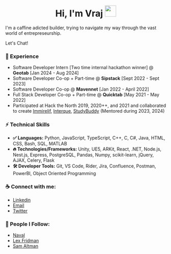 <h1 align="center">Hi, I'm Vraj <img src="https://media.giphy.com/media/hvRJCLFzcasrR4ia7z/giphy.gif" width="35"></h1>

I'm a caffine adicted builder, trying to navigate my way through the vast world of entrepreseurship. 

Let's Chat!

### 🚀 Experience
- Software Developer Intern [Two time internal hackathon winner] @ **Geotab** [Jan 2024 - Aug 2024]
- Software Developer Co-op + Part-time @ **Sipstack** [Sept 2022 - Sept 2023]
- Software Developer Co-op @ **Mavennet** [Jan 2022 - April 2022]
- Full Stack Developer Co-op + Part-time @ **Quicktab** [May 2021 - May 2022]
- Participated at Hack the North 2019, 2020++, and 2021 and collaborated to create [Immirelif](https://devpost.com/software/immireleif), [Interque](https://devpost.com/software/project-interque), [StudyBuddy](https://devpost.com/software/studybuddy-avb2u4) (Mentored during 2023, 2024)

### ⚡ Technical Skills
- **✅ Languages:** Python, JavaScript, TypeScript, C++, C, C#, Java, HTML, CSS, Bash, SQL, MATLAB
- **🔥 Technologies/Frameworks:** Unity, UE5, ARKit, React, .NET, Node.js, Nest.js, Express, PostgreSQL, Pandas, Numpy, scikit-learn, jQuery, AJAX, Celery, Flask
- **🛠️ Developer Tools:** Git, VS Code, Rider, Jira, Confluence, Postman, PowerBI, Object Oriented Programming

### ☕️ Connect with me:
- [Linkedin](https://www.linkedin.com/in/therealvrajpatel/)
- [Email](vsp479@gmail.com)
- [Twitter](https://x.com/chocomufn)

### :brain: People I Follow:
- [Naval](https://twitter.com/naval)
- [Lex Fridman](https://twitter.com/lexfridman)
- [Sam Altman](https://twitter.com/sama)


